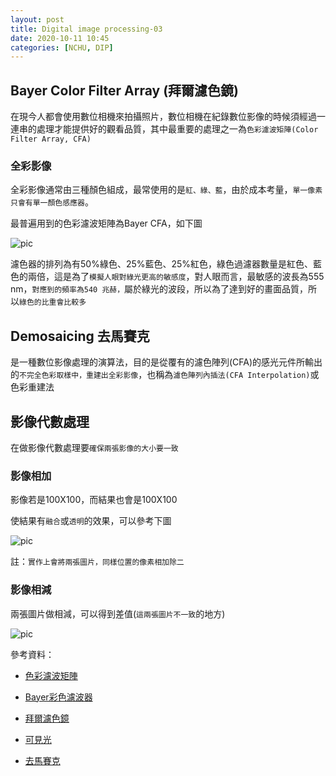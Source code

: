 ```yaml
---
layout: post    
title: Digital image processing-03
date: 2020-10-11 10:45
categories: [NCHU, DIP]
---
```


## Bayer Color Filter Array (拜爾濾色鏡)

在現今人都會使用數位相機來拍攝照片，數位相機在紀錄數位影像的時候須經過一連串的處理才能提供好的觀看品質，其中最重要的處理之一為`色彩濾波矩陣(Color Filter Array, CFA)`

### 全彩影像

全彩影像通常由三種顏色組成，最常使用的是`紅、綠、藍`，由於成本考量，`單一像素只會有單一顏色感應器`。

最普遍用到的色彩濾波矩陣為Bayer CFA，如下圖

![pic](https://lh4.googleusercontent.com/-G32BfnORRaY/TWxOh-sk36I/AAAAAAAAARg/NaVrr_v3IfM/CFA.png)

濾色器的排列為有50%綠色、25%藍色、25%紅色，綠色過濾器數量是紅色、藍色的兩倍，這是為了`模擬人眼對綠光更高的敏感度`，對人眼而言，最敏感的波長為555 nm，`對應到的頻率為540 兆赫，`屬於綠光的波段，所以為了達到好的畫面品質，所以`綠色的比重會比較多`
 
## Demosaicing 去馬賽克

是一種數位影像處理的演算法，目的是從覆有的濾色陣列(CFA)的感光元件所輸出的`不完全色彩取樣中，重建出全彩影像`，也稱為`濾色陣列內插法(CFA Interpolation)`或色彩重建法

## 影像代數處理

在做影像代數處理要`確保兩張影像的大小要一致`

### 影像相加

影像若是100X100，而結果也會是100X100

使結果有`融合`或`透明`的效果，可以參考下圖

![pic](https://opencv-python-tutroals.readthedocs.io/en/latest/_images/blending.jpg)

註：`實作上會將兩張圖片，同樣位置的像素相加除二`

### 影像相減

兩張圖片做相減，可以得到差值(`這兩張圖片不一致`的地方)

![pic](http://www.csharphelper.com/howto_compare_images3.png)


參考資料：

- [色彩濾波矩陣](https://sites.google.com/site/mspeentust/shi-yan-shi-jian-jie/se-cai-lue-bo-ju-zhen)

- [Bayer彩色濾波器](https://www.twblogs.net/a/5b7c61cc2b71770a43dab8f6)

- [拜爾濾色鏡](https://zh.wikipedia.org/wiki/%E6%8B%9C%E7%88%BE%E6%BF%BE%E8%89%B2%E9%8F%A1)

- [可見光](https://zh.wikipedia.org/wiki/%E5%8F%AF%E8%A7%81%E5%85%89)

- [去馬賽克](https://zh.wikipedia.org/wiki/%E5%8E%BB%E9%A6%AC%E8%B3%BD%E5%85%8B)